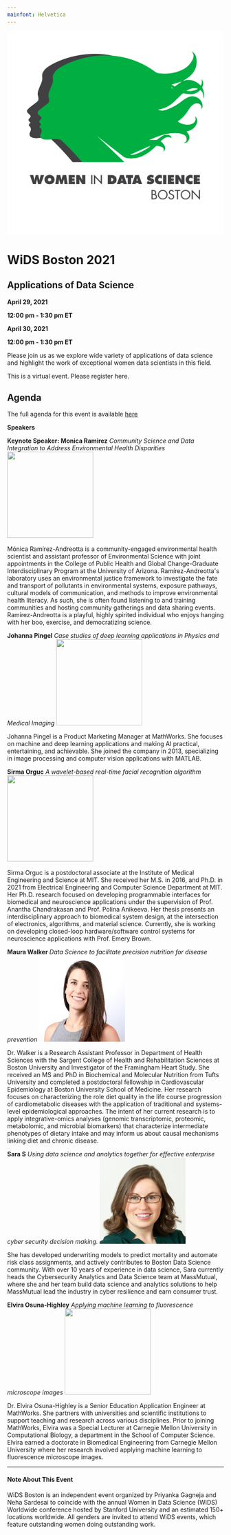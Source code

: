 ```yaml
---
mainfont: Helvetica
---
```


![](images/logo/wids-2color-stacked.png)

# WiDS Boston 2021

## Applications of Data Science

**April 29, 2021**

**12:00 pm - 1:30 pm ET**

**April 30, 2021**

**12:00 pm - 1:30 pm ET**

Please join us as we explore wide variety of applications of data science and highlight the work of exceptional women data scientists in this field.

This is a virtual event. Please register here.

## Agenda

The full agenda for this event is available [here](./agenda.Rmd)

**Speakers**

**Keynote Speaker: Monica Ramirez** *Community Science and Data Integration to Address Environmental Health Disparities* <img src="images/speaker/monica.png" width="200" height="200"/>

Mónica Ramírez-Andreotta is a community-engaged environmental health scientist and assistant professor of Environmental Science with joint appointments in the College of Public Health and Global Change-Graduate Interdisciplinary Program at the University of Arizona. Ramírez-Andreotta's laboratory uses an environmental justice framework to investigate the fate and transport of pollutants in environmental systems, exposure pathways, cultural models of communication, and methods to improve environmental health literacy. As such, she is often found listening to and training communities and hosting community gatherings and data sharing events. Ramírez-Andreotta is a playful, highly spirited individual who enjoys hanging with her boo, exercise, and democratizing science.

**Johanna Pingel** *Case studies of deep learning applications in Physics and Medical Imaging* <img src="images/speaker/johanna.png" width="200" height="200"/>

Johanna Pingel is a Product Marketing Manager at MathWorks. She focuses on machine and deep learning applications and making AI practical, entertaining, and achievable. She joined the company in 2013, specializing in image processing and computer vision applications with MATLAB.

**Sirma Orguc** *A wavelet-based real-time facial recognition algorithm* <img src="images/speaker/sirma.jpg" width="200" height="200"/>

Sirma Orguc is a postdoctoral associate at the Institute of Medical Engineering and Science at MIT. She received her M.S. in 2016, and Ph.D. in 2021 from Electrical Engineering and Computer Science Department at MIT. Her Ph.D. research focused on developing programmable interfaces for biomedical and neuroscience applications under the supervision of Prof. Anantha Chandrakasan and Prof. Polina Anikeeva. Her thesis presents an interdisciplinary approach to biomedical system design, at the intersection of electronics, algorithms, and material science. Currently, she is working on developing closed-loop hardware/software control systems for neuroscience applications with Prof. Emery Brown.

**Maura Walker** *Data Science to facilitate precision nutrition for disease prevention* <img src="images/speaker/maura.jpg" width="200" height="200"/>

Dr. Walker is a Research Assistant Professor in Department of Health Sciences with the Sargent College of Health and Rehabilitation Sciences at Boston University and Investigator of the Framingham Heart Study. She received an MS and PhD in Biochemical and Molecular Nutrition from Tufts University and completed a postdoctoral fellowship in Cardiovascular Epidemiology at Boston University School of Medicine. Her research focuses on characterizing the role diet quality in the life course progression of cardiometabolic diseases with the application of traditional and systems-level epidemiological approaches. The intent of her current research is to apply integrative-omics analyses (genomic transcriptomic, proteomic, metabolomic, and microbial biomarkers) that characterize intermediate phenotypes of dietary intake and may inform us about causal mechanisms linking diet and chronic disease.

**Sara S** *Using data science and analytics together for effective enterprise cyber security decision making.* <img src="images/speaker/sara.png" width="200" height="200"/>

She has developed underwriting models to predict mortality and automate risk class assignments, and actively contributes to Boston Data Science community. With over 10 years of experience in data science, Sara currently heads the Cybersecurity Analytics and Data Science team at MassMutual, where she and her team build data science and analytics solutions to help MassMutual lead the industry in cyber resilience and earn consumer trust.

**Elvira Osuna-Highley** *Applying machine learning to fluorescence microscope images* <img src="images/speaker/elvira.jpg" width="200" height="200"/>

Dr. Elvira Osuna-Highley is a Senior Education Application Engineer at MathWorks. She partners with universities and scientific institutions to support teaching and research across various disciplines. Prior to joining MathWorks, Elvira was a Special Lecturer at Carnegie Mellon University in Computational Biology, a department in the School of Computer Science. Elvira earned a doctorate in Biomedical Engineering from Carnegie Mellon University where her research involved applying machine learning to fluorescence microscope images.

------------------------------------------------------------------------

#### Note About This Event

WiDS Boston is an independent event organized by Priyanka Gagneja and Neha Sardesai to coincide with the annual Women in Data Science (WiDS) Worldwide conference hosted by Stanford University and an estimated 150+ locations worldwide. All genders are invited to attend WiDS events, which feature outstanding women doing outstanding work.
